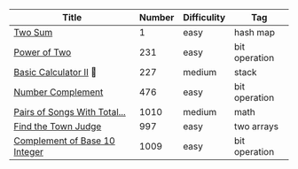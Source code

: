 | Title                                                        | Number | Difficulity | Tag           |
| ------------------------------------------------------------ | ------ | ----------- | ------------- |
| [Two Sum](https://leetcode.com/problems/two-sum/)            | 1      | easy        | hash map      |
| [Power of Two](https://leetcode.com/problems/power-of-two)   | 231    | easy        | bit operation |
| [Basic Calculator II](https://leetcode.com/problems/basic-calculator-ii/) :dart: | 227    | medium      | stack         |
| [Number Complement](https://leetcode.com/problems/number-complement/) | 476    | easy        | bit operation |
| [Pairs of Songs With Total...](https://leetcode.com/problems/pairs-of-songs-with-total-durations-divisible-by-60/) | 1010   | medium      | math          |
| [ Find the Town Judge](https://leetcode.com/problems/find-the-town-judge/) | 997    | easy        | two arrays    |
| [Complement of Base 10 Integer](https://leetcode.com/problems/complement-of-base-10-integer/) | 1009   | easy        | bit operation |

